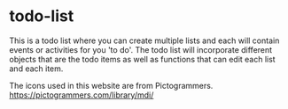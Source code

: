 # todo-list
This is a todo list where you can create multiple lists and each will contain events or activities for you 'to do'.  The todo list will incorporate different objects that are the todo items as well as functions that can edit each list and each item.


The icons used in this website are from Pictogrammers. 
https://pictogrammers.com/library/mdi/


